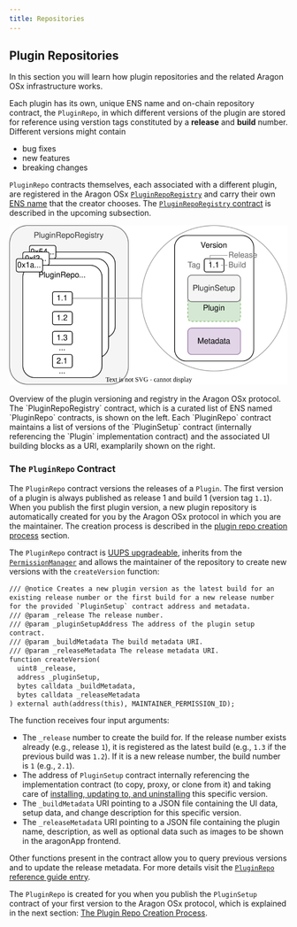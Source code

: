 ```yaml
---
title: Repositories
---
```


## Plugin Repositories

In this section you will learn how plugin repositories and the related Aragon OSx infrastructure works.

Each plugin has its own, unique ENS name and on-chain repository contract, the `PluginRepo`, in which different versions of the plugin are stored for reference using verstion tags constituted by a **release** and **build** number.
Different versions might contain

- bug fixes
- new features
- breaking changes

`PluginRepo` contracts themselves, each associated with a different plugin, are registered in the Aragon OSx [`PluginRepoRegistry`](./01-plugin-repo-creation.md/#the-pluginreporegistry-contract) and carry their own [ENS name](../../03-ens-names.md) that the creator chooses. The [`PluginRepoRegistry` contract](./01-plugin-repo-creation.md/#the-pluginreporegistry-contract) is described in the upcoming subsection.

<div class="center-column">

![Schematic depiction of the versioning taking place in the PluginRepoRegistry.](./plugin-repo-overview.drawio.svg)

<p class="caption"> 
  Overview of the plugin versioning and registry in the Aragon OSx protocol. The `PluginRepoRegistry` contract, which is a curated list of ENS named `PluginRepo` contracts, is shown on the left. Each `PluginRepo` contract maintains a list of versions of the `PluginSetup` contract (internally referencing the `Plugin` implementation contract) and the associated UI building blocks as a URI, examplarily shown on the right.
</p>

</div>

### The `PluginRepo` Contract

The `PluginRepo` contract versions the releases of a `Plugin`. The first version of a plugin is always published as release 1 and build 1 (version tag `1.1`).
When you publish the first plugin version, a new plugin repository is automatically created for you by the Aragon OSx protocol in which you are the maintainer. The creation process is described in the [plugin repo creation process](./01-plugin-repo-creation.md) section.

The `PluginRepo` contract is [UUPS upgradeable](https://eips.ethereum.org/EIPS/eip-1822), inherits from the [`PermissionManager`](../../../01-core/02-permissions/index.md) and allows the maintainer of the repository to create new versions with the `createVersion` function:

```solidity title="@aragon/framework/repo/PluginRepo.sol"
/// @notice Creates a new plugin version as the latest build for an existing release number or the first build for a new release number for the provided `PluginSetup` contract address and metadata.
/// @param _release The release number.
/// @param _pluginSetupAddress The address of the plugin setup contract.
/// @param _buildMetadata The build metadata URI.
/// @param _releaseMetadata The release metadata URI.
function createVersion(
  uint8 _release,
  address _pluginSetup,
  bytes calldata _buildMetadata,
  bytes calldata _releaseMetadata
) external auth(address(this), MAINTAINER_PERMISSION_ID);
```

The function receives four input arguments:

- The `_release` number to create the build for. If the release number exists already (e.g., release `1`), it is registered as the latest build (e.g., `1.3` if the previous build was `1.2`). If it is a new release number, the build number is `1` (e.g., `2.1`).
- The address of `PluginSetup` contract internally referencing the implementation contract (to copy, proxy, or clone from it) and taking care of [installing, updating to, and uninstalling](../02-plugin-setup/index.md) this specific version.
- The `_buildMetadata` URI pointing to a JSON file containing the UI data, setup data, and change description for this specific version.
- The `_releaseMetadata` URI pointing to a JSON file containing the plugin name, description, as well as optional data such as images to be shown in the aragonApp frontend.

Other functions present in the contract allow you to query previous versions and to update the release metadata. For more details visit the [`PluginRepo` reference guide entry](../../../../03-reference-guide/framework/plugin/repo/PluginRepo.md).

The `PluginRepo` is created for you when you publish the `PluginSetup` contract of your first version to the Aragon OSx protocol, which is explained in the next section: [The Plugin Repo Creation Process](01-plugin-repo-creation.md).

